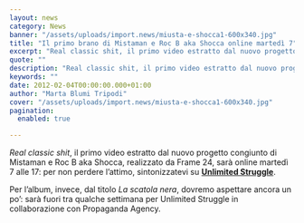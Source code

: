 ```yaml
---
layout: news
category: News
banner: "/assets/uploads/import.news/miusta-e-shocca1-600x340.jpg"
title: "Il primo brano di Mistaman e Roc B aka Shocca online martedì 7"
excerpt: "Real classic shit, il primo video estratto dal nuovo progetto congiunto di Mistaman e Roc B aka Shocca, realizzato da Frame 24, sarà online martedì 7 alle 17: per non perdere l’attimo, sintonizzatevi su Unlimited Struggle. Per l’album, invece, dal titolo La scatola nera, dovremo aspettare ancora un po’: sarà fuori tra qualche settimana per [&hellip"
quote: ""
description: "Real classic shit, il primo video estratto dal nuovo progetto congiunto di Mistaman e Roc B aka Shocca, realizzato da Frame 24, sarà online martedì 7 alle 17: per non perdere l’attimo, sintonizzatevi su Unlimited Struggle. Per l’album, invece, dal titolo La scatola nera, dovremo aspettare ancora un po’: sarà fuori tra qualche settimana per [&hellip"
keywords: ""
date: 2012-02-04T00:00:00.000+01:00
author: "Marta Blumi Tripodi"
cover: "/assets/uploads/import.news/miusta-e-shocca1-600x340.jpg"
pagination:
  enabled: true

---
```


_Real classic shit_, il primo video estratto dal nuovo progetto congiunto di Mistaman e Roc B aka Shocca, realizzato da Frame 24, sarà online martedì 7 alle 17: per non perdere l’attimo, sintonizzatevi su **[Unlimited Struggle](http://www.Unlimitedstruggle.com "http://www.Unlimitedstruggle.com")**.

Per l’album, invece, dal titolo _La scatola nera_, dovremo aspettare ancora un po’: sarà fuori tra qualche settimana per Unlimited Struggle in collaborazione con Propaganda Agency.